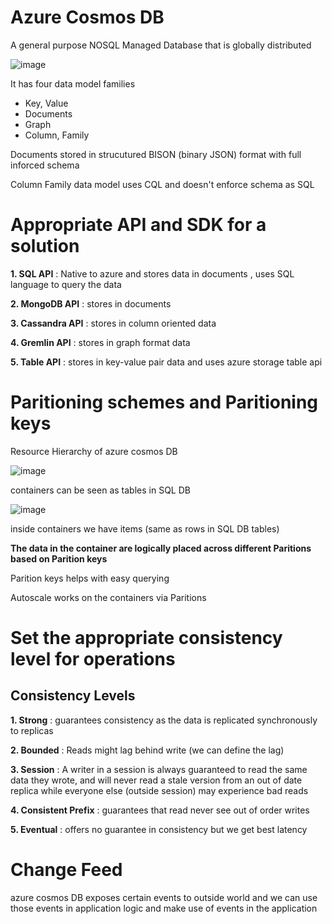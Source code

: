 # Azure Cosmos DB
A general purpose NOSQL Managed Database that is globally distributed

![image](https://github.com/venkatavarunp/AZ-204/assets/130353146/369618e8-f5aa-4993-889f-a7ebeb22b3d8)

It has four data model families
- Key, Value 
- Documents
- Graph
- Column, Family

Documents stored in strucutured BISON (binary JSON) format with full inforced schema 

Column Family data model uses CQL and doesn't enforce schema as SQL

# Appropriate API and SDK for a solution
**1. SQL API** : Native to azure and stores data in documents , uses SQL language to query the data 

**2. MongoDB API** : stores in documents

**3. Cassandra API** : stores in column oriented data

**4. Gremlin API** : stores in graph format data

**5. Table API** : stores in key-value pair data and uses azure storage table api 
# Paritioning schemes and Paritioning keys
Resource Hierarchy of azure cosmos DB

![image](https://github.com/venkatavarunp/AZ-204/assets/130353146/148b8abf-9e07-48c8-8dc0-b5d1ea00d2d4)

containers can be seen as tables in SQL DB

![image](https://github.com/venkatavarunp/AZ-204/assets/130353146/1ee61cbc-2586-40c3-bb4c-8cbc315508c0)

inside containers we have items (same as rows in SQL DB tables)

**The data in the container are logically placed across different Paritions based on Parition keys**

Parition keys helps with easy querying 

Autoscale works on the containers via Paritions
# Set the appropriate consistency level for operations
## Consistency Levels 
**1. Strong** : guarantees consistency as the data is replicated synchronously to replicas

**2. Bounded** : Reads might lag behind write (we can define the lag)

**3. Session** : A writer in a session is always guaranteed to read the same data they wrote, and will never read a stale version from an out of date replica while everyone else (outside session) may experience bad reads 

**4. Consistent Prefix** : guarantees that read never see out of order writes

**5. Eventual** : offers no guarantee in consistency but we get best latency 

# Change Feed 
azure cosmos DB exposes certain events to outside world and we can use those events in application logic and make use of events in the application

